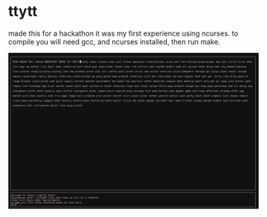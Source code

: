 # ttytt
made this for a hackathon it was my first experience using ncurses.
to compile you will need gcc, and ncurses installed, then run make.

![game](game.png)
